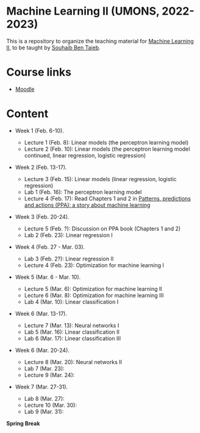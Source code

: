 # Machine Learning II (UMONS, 2022-2023)

This is a repository to organize the teaching material for [Machine Learning II](http://applications.umons.ac.be/web/fr/pde/2022-2023/aa/S-INFO-075.htm), to be taught by [Souhaib Ben Taieb](http://www.souhaib-bentaieb.com).

# Course links

- [Moodle](https://moodle.umons.ac.be/course/view.php?id=2786s)

# Content

- Week 1 (Feb. 6-10). 
  - Lecture 1 (Feb. 8): Linear models (the perceptron learning model)
  - Lecture 2 (Feb. 10): Linear models (the perceptron learning model continued, linear regression, logistic regression)

- Week 2 (Feb. 13-17). 
  - Lecture 3 (Feb. 15): Linear models (linear regression, logistic regression)
  - Lab 1 (Feb. 16): The perceptron learning model
  - Lecture 4 (Feb. 17): Read Chapters 1 and 2 in [Patterns, predictions and actions (PPA): a story about machine learning](https://mlstory.org/)

- Week 3 (Feb. 20-24).
   - Lecture 5 (Feb. ?): Discussion on PPA book (Chapters 1 and 2)
   - Lab 2 (Feb. 23): Linear regression I
  
- Week 4 (Feb. 27 - Mar. 03).
  - Lab 3 (Feb. 2?): Linear regression II
  - Lecture 4 (Feb. 23): Optimization for machine learning I
 
- Week 5 (Mar. 6 - Mar. 10).
  - Lecture 5 (Mar. 6): Optimization for machine learning II
  - Lecture 6 (Mar. 8): Optimization for machine learning III
  - Lab 4 (Mar. 10): Linear classification I

- Week 6 (Mar. 13-17).
  - Lecture 7 (Mar. 13): Neural networks I
  - Lab 5 (Mar. 16): Linear classification II
  - Lab 6 (Mar. 17): Linear classification III

- Week 6 (Mar. 20-24).
  - Lecture 8 (Mar. 20): Neural networks II
  - Lab 7 (Mar. 23):
  - Lecture 9 (Mar. 24):

- Week 7 (Mar. 27-31).
  - Lab 8 (Mar. 27):
  - Lecture 10 (Mar. 30):
  - Lab 9 (Mar. 31):
  
**Spring Break**
